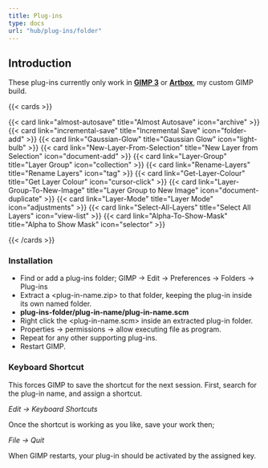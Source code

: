 ```yaml
---
title: Plug-ins
type: docs
url: "hub/plug-ins/folder"
---
```


## Introduction

These plug-ins currently only work in [**GIMP 3**](https://www.gimp.org/news/2025/03/16/gimp-3-0-released/) or [**Artbox**](https://script-fu.github.io/artbox/), my custom GIMP build.

{{< cards >}}

{{< card link="almost-autosave" title="Almost Autosave" icon="archive" >}}
{{< card link="incremental-save" title="Incremental Save" icon="folder-add" >}}
{{< card link="Gaussian-Glow" title="Gaussian Glow" icon="light-bulb" >}}
{{< card link="New-Layer-From-Selection" title="New Layer from Selection" icon="document-add" >}}
{{< card link="Layer-Group" title="Layer Group" icon="collection" >}}
{{< card link="Rename-Layers" title="Rename Layers" icon="tag" >}}
{{< card link="Get-Layer-Colour" title="Get Layer Colour" icon="cursor-click" >}}
{{< card link="Layer-Group-To-New-Image" title="Layer Group to New Image" icon="document-duplicate" >}}
{{< card link="Layer-Mode" title="Layer Mode" icon="adjustments" >}}
{{< card link="Select-All-Layers" title="Select All Layers" icon="view-list" >}}
{{< card link="Alpha-To-Show-Mask" title="Alpha to Show Mask" icon="selector" >}}

{{< /cards >}}

### Installation

- Find or add a plug-ins folder; GIMP -> Edit -> Preferences -> Folders -> Plug-ins
- Extract a <plug-in-name.zip> to that folder, keeping the plug-in inside its own named folder.
- **plug-ins-folder/plug-in-name/plug-in-name.scm**
- Right click the <plug-in-name.scm> inside an extracted plug-in folder.
- Properties -> permissions -> allow executing file as program.
- Repeat for any other supporting plug-ins.
- Restart GIMP.

### Keyboard Shortcut

This forces GIMP to save the shortcut for the next session. First, search for the plug-in name, and assign a shortcut.

_Edit -> Keyboard Shortcuts_

Once the shortcut is working as you like, save your work then;  

_File -> Quit_

When GIMP restarts, your plug-in should be activated by the assigned key.
